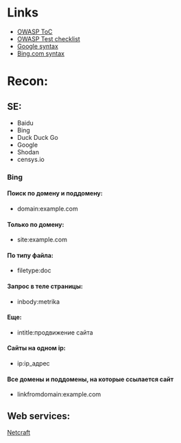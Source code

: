 # Links
* [OWASP ToC](https://www.owasp.org/index.php/OWASP_Testing_Guide_v4_Table_of_Contents)
* [OWASP Test checklist](https://www.owasp.org/index.php/Testing_Checklist)
* [Google syntax](https://support.google.com/websearch/answer/2466433?hl=en&visit_id=1-636557217326693897-2663777801&rd=1)
* [Bing.com syntax](http://not-alone.ru/must-have/seo/operators-bing.html)

# Recon:
## SE:
* Baidu
* Bing
* Duck Duck Go
* Google
* Shodan
* censys.io

### Bing
#### Поиск по домену и поддомену:<br>
* domain:example.com<br>
#### Только по домену:<br>
* site:example.com<br>
#### По типу файла:
* filetype:doc
#### Запрос в теле страницы:
* inbody:metrika
#### Еще:
* intitle:продвижение сайта
#### Сайты на одном ip:
* ip:ip_адрес
#### Все домены и поддомены, на которые ссылается сайт
* linkfromdomain:example.com

## Web services:
[Netcraft](http://searchdns.netcraft.com/)


